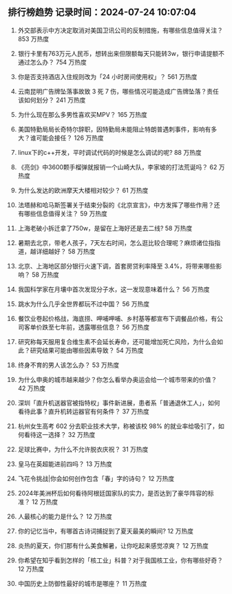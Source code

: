 
## 排行榜趋势 记录时间：2024-07-24 10:07:04
  
  1. 外交部表示中方决定取消对美国卫讯公司的反制措施，有哪些信息值得关注？ 853 万热度
    
  2. 银行卡里有763万元人民币，想转出来但限额每天只能转3w，银行申请提额不通过怎么办？ 754 万热度
    
  3. 你是否支持酒店入住规则改为「24 小时房间使用权」？ 561 万热度
    
  4. 云南昆明广告牌坠落事故致 3 死 7 伤，哪些情况可能造成广告牌坠落？责任该如何划分？ 241 万热度
    
  5. 为什么现在那么多男性喜欢买MPV？ 165 万热度
    
  6. 美国特勤局局长奇特尔辞职，因特勤局未能阻止特朗普遇刺事件，影响有多大？谁可能会接任？ 126 万热度
    
  7. linux下的c++开发，平时调试代码的时候是怎么调试的呢? 88 万热度
    
  8. 《亮剑》中3600颗手榴弹就报销一个山崎大队，李家坡的打法荒诞吗？ 62 万热度
    
  9. 为什么发达的欧洲摩天大楼相对较少？ 61 万热度
    
  10. 法塔赫和哈马斯签署关于结束分裂的《北京宣言》，中方发挥了哪些作用？还有哪些信息值得关注？ 59 万热度
    
  11. 上海老破小拆迁拿了750w，是留在上海好还是去二线? 58 万热度
    
  12. 暑期去北京，带老人孩子，7天左右时间，怎么逛比较合理呢？麻烦诸位指指道，越详细越好？ 58 万热度
    
  13. 北京、上海地区部分银行火速下调，首套房贷利率降至 3.4%，将带来哪些影响？ 58 万热度
    
  14. 我国科学家在月壤中首次发现分子水，这一发现意味着什么？ 56 万热度
    
  15. 跳水为什么几乎全世界都玩不过中国？ 56 万热度
    
  16. 餐饮业卷起价格战，海底捞、呷哺呷哺、乡村基等都宣布下调餐品价格，有公司客单价跌至七年前，透露哪些信息？ 56 万热度
    
  17. 研究称每天服用复合维生素不会延长寿命，还可能增加死亡风险，为什么会如此？研究结果可能由哪些因素导致？ 54 万热度
    
  18. 终身不育的男人该怎么办？ 53 万热度
    
  19. 为什么申奥的城市越来越少？你怎么看举办奥运会给一个城市带来的价值？ 42 万热度
    
  20. 深圳「直升机送器官被指特权」事件新进展，患者系「普通退休工人」，如何看待此事？直升机转运器官有何条件？ 37 万热度
    
  21. 杭州女生高考 602 分去职业技术大学，称被该校 98% 的就业率给吸引了，如何看待这一选择？ 32 万热度
    
  22. 足球比赛中，为什么不允许脱衣庆祝？ 31 万热度
    
  23. 皇马在英超能进前四吗？ 13 万热度
    
  24. 飞花令挑战|你会如何创作包含「春」字的诗句？ 12 万热度
    
  25. 2024年美洲杯后如何看待阿根廷国家队的实力，是否达到了豪华阵容的标准？ 12 万热度
    
  26. 人最核心的能力是什么？ 12 万热度
    
  27. 你的记忆当中，有哪首古诗词捕捉到了夏天最美的瞬间? 12 万热度
    
  28. 炎热的夏天，你们那有什么美食解暑，让你吃起来感觉凉爽？ 12 万热度
    
  29. 你希望在知乎看到怎样的「核工业」科普？对于我国核工业，你有哪些好奇？ 12 万热度
    
  30. 中国历史上防御性最好的城市是哪座？ 11 万热度
    